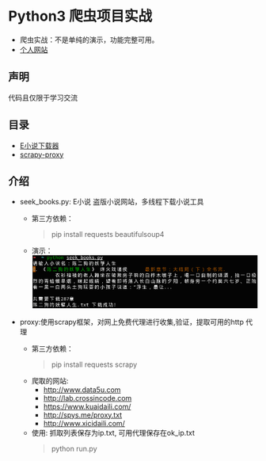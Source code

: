 # Python3 爬虫项目实战
* 爬虫实战：不是单纯的演示，功能完整可用。
* [个人网站](https://xiaotaoist.github.io)

## 声明
代码且仅限于学习交流

## 目录
* [E小说下载器](https://github.com/xiaoTaoist/python3-spider/blob/master/seek_books.py)
* [scrapy-proxy](https://github.com/xiaoTaoist/python3-spider/tree/master/proxy)


## 介绍
* seek_books.py: E小说 盗版小说网站，多线程下载小说工具
    * 第三方依赖：
        > pip install requests beautifulsoup4
    * 演示：
        ![seek_books](https://raw.githubusercontent.com/xiaoTaoist/python3-spider/master/demo_pic/seek_books.png)
    
* proxy:使用scrapy框架，对网上免费代理进行收集,验证，提取可用的http 代理
    * 第三方依赖：
        > pip install requests scrapy
    * 爬取的网站:
        * http://www.data5u.com
        * http://lab.crossincode.com
        * https://www.kuaidaili.com/
        * http://spys.me/proxy.txt
        * http://www.xicidaili.com/
    * 使用: 抓取列表保存为ip.txt, 可用代理保存在ok_ip.txt
        > python run.py

